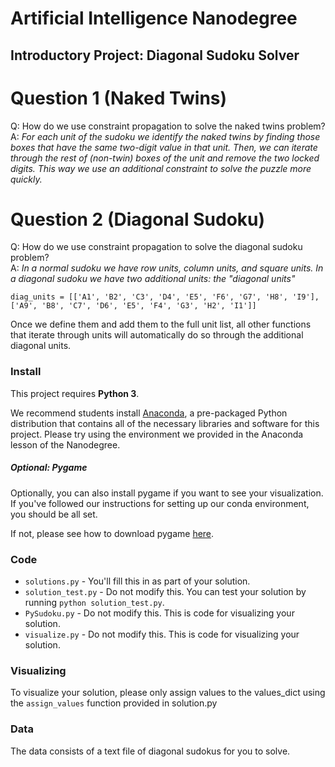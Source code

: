 # Artificial Intelligence Nanodegree
## Introductory Project: Diagonal Sudoku Solver

# Question 1 (Naked Twins)
Q: How do we use constraint propagation to solve the naked twins problem?  
A: *For each unit of the sudoku we identify the naked twins by finding those boxes that have the same two-digit value in that unit. Then, we can iterate through the rest of (non-twin) boxes of the unit and remove the two locked digits. This way we use an additional constraint to solve the puzzle more quickly.*

# Question 2 (Diagonal Sudoku)
Q: How do we use constraint propagation to solve the diagonal sudoku problem?  
A: *In a normal sudoku we have row units, column units, and square units. In a diagonal sudoku we have two additional units: the "diagonal units"*

```
diag_units = [['A1', 'B2', 'C3', 'D4', 'E5', 'F6', 'G7', 'H8', 'I9'], 
['A9', 'B8', 'C7', 'D6', 'E5', 'F4', 'G3', 'H2', 'I1']]
```
Once we define them and add them to the full unit list, all other functions that iterate through units will automatically do so through the additional diagonal units.

### Install

This project requires **Python 3**.

We recommend students install [Anaconda](https://www.continuum.io/downloads), a pre-packaged Python distribution that contains all of the necessary libraries and software for this project. 
Please try using the environment we provided in the Anaconda lesson of the Nanodegree.

##### Optional: Pygame

Optionally, you can also install pygame if you want to see your visualization. If you've followed our instructions for setting up our conda environment, you should be all set.

If not, please see how to download pygame [here](http://www.pygame.org/download.shtml).

### Code

* `solutions.py` - You'll fill this in as part of your solution.
* `solution_test.py` - Do not modify this. You can test your solution by running `python solution_test.py`.
* `PySudoku.py` - Do not modify this. This is code for visualizing your solution.
* `visualize.py` - Do not modify this. This is code for visualizing your solution.

### Visualizing

To visualize your solution, please only assign values to the values_dict using the ```assign_values``` function provided in solution.py

### Data

The data consists of a text file of diagonal sudokus for you to solve.
